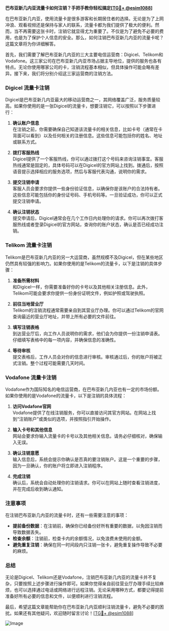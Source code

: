 **巴布亚新几内亚流量卡如何注销？手把手教你轻松搞定[[TG💪+ @esim1088](https://t.me/s/esim1088)]**

在巴布亚新几内亚，使用流量卡是很多游客和长期居住者的选择。无论是为了上网冲浪、观看视频还是保持与家人的联系，流量卡都为我们提供了极大的便利。然而，当不再需要这张卡时，注销它就显得尤为重要了。不仅是为了避免不必要的费用，也是为了保护个人信息的安全。那么，如何注销巴布亚新几内亚的流量卡呢？这篇文章将为你详细解答。

首先，我们需要了解巴布亚新几内亚的三大主要电信运营商：Digicel、Telikom和Vodafone。这三家公司在巴布亚新几内亚市场占据主导地位，提供的服务也各有特点。无论你使用哪家公司的卡，注销流程基本相似，但具体操作可能会略有差异。接下来，我们将分别介绍这三家运营商的注销方法。

### Digicel 流量卡注销

Digicel是巴布亚新几内亚最大的移动运营商之一，其网络覆盖广泛，服务质量较高。如果你使用的是一张Digicel的流量卡，想要注销它，可以按照以下步骤进行：

1. **确认账户信息**  
   在注销之前，你需要确保自己知道该流量卡的相关信息，比如卡号（通常在卡背面可以看到）以及任何相关的注册信息。这些信息可能包括你的姓名、地址或联系方式。

2. **拨打客服热线**  
   Digicel提供了一个客服热线，你可以通过拨打这个号码来咨询注销事宜。客服热线通常是固定的，具体号码可以在Digicel的官方网站上找到。拨通后，按照语音提示选择相应的服务选项，然后与客服代表沟通，说明你的需求。

3. **提交注销申请**  
   客服人员会要求你提供一些身份验证信息，以确保你是该账户的合法持有者。这些信息可能包括你的身份证号码、手机号码等。一旦验证成功，你可以正式提交注销申请。

4. **确认注销状态**  
   提交申请后，Digicel通常会在几个工作日内处理你的请求。你可以再次拨打客服热线或者登录Digicel的官方网站，查询你的账户状态，确认是否已经成功注销。

### Telikom 流量卡注销

Telikom是巴布亚新几内亚的另一大运营商，虽然规模不及Digicel，但在某些地区仍然具有较强的影响力。如果你使用的是Telikom的流量卡，以下是注销的具体步骤：

1. **准备所需材料**  
   和Digicel一样，你需要准备好你的卡号以及其他相关注册信息。此外，Telikom可能会要求你提供一份身份证明文件，例如护照或驾驶执照。

2. **前往当地营业厅**  
   Telikom的注销流程通常需要亲自到其营业厅办理。你可以通过Telikom的官网查询最近的营业厅地址，并带上所有必要的文件前往。

3. **填写注销表格**  
   到达营业厅后，向工作人员说明你的需求，他们会为你提供一份注销申请表。仔细填写表格中的每一项内容，并确保信息的准确性。

4. **等待审核**  
   提交表格后，工作人员会对你的信息进行审核。审核通过后，你的账户将被正式注销。整个过程可能需要几天时间。

### Vodafone 流量卡注销

Vodafone作为国际知名的电信运营商，在巴布亚新几内亚也有一定的市场份额。如果你使用的是Vodafone的流量卡，以下是注销的具体流程：

1. **访问Vodafone官网**  
   Vodafone提供了在线注销服务，你可以直接访问其官方网站。在网站上找到“注销账户”或类似的选项，并按照指引开始操作。

2. **输入卡号和其他信息**  
   网站会要求你输入流量卡的卡号以及其他相关信息。请务必仔细核对，确保输入无误。

3. **确认注销意愿**  
   输入信息后，系统会提示你确认是否真的要注销账户。这是一个重要的步骤，因为一旦确认，你的账户将立即进入注销程序。

4. **完成注销**  
   确认后，系统会自动处理你的注销请求。你可以在网站上随时查看注销进度，并在完成后收到确认通知。

### 注意事项

在注销巴布亚新几内亚的流量卡时，还有一些需要注意的事项：

- **提前备份数据**：在注销前，确保你已经备份好所有重要的数据，以免因注销而导致数据丢失。
- **检查余额**：注销前，检查卡内的余额情况，以免浪费未使用的金额。
- **避免重复注销**：确保在同一时间段内只注销一张卡，避免重复操作导致不必要的麻烦。

### 总结

无论是Digicel、Telikom还是Vodafone，注销巴布亚新几内亚的流量卡并不复杂，只要按照上述步骤进行操作即可。如果你觉得亲自前往营业厅办理手续比较麻烦，也可以选择通过电话或网络进行远程注销。无论采用哪种方式，都要记得提前准备好所有必要的信息和文件，以便顺利进行注销流程。

最后，希望这篇文章能帮助你在巴布亚新几内亚顺利注销流量卡，避免不必要的困扰。如果还有其他疑问，欢迎随时留言讨论！[[TG💪+ @esim1088](https://t.me/s/esim1088)] 

![Image](https://i.postimg.cc/4NQfJmqS/Snipaste-2025-05-13-00-14-12.png)